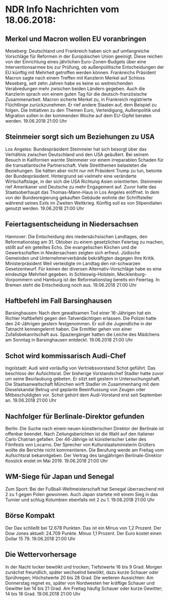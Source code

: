 # NDR Info Nachrichten vom 18.06.2018:


## Merkel und Macron wollen EU voranbringen
Meseberg: Deutschland und Frankreich haben sich auf umfangreiche Vorschläge für Reformen in der Europäischen Union geeinigt. Diese reichen von der Einrichtung eines jährlichen Euro-Zonen-Budgets über eine Interventionsarmee bis zur Prüfung, ob außenpolitische Entscheidungen der EU künftig mit Mehrheit getroffen werden können. Frankreichs Präsident Macron sagte nach einem Treffen mit Kanzlerin Merkel auf Schloss Meseberg, seit zehn Jahren habe es keine so weitreichenden Verabredungen mehr zwischen beiden Ländern gegeben. Auch die Kanzlerin sprach von einem guten Tag für die deutsch-französische Zusammenarbeit. Macron sicherte Merkel zu, in Frankreich registrierte Flüchtlinge zurückzunehmen. Er rief andere Staaten auf, dem Beispiel zu folgen. Die Initiativen zu den Themen Euro, Verteidigung, Außenpolitik und Migration sollen in der kommenden Woche auf dem EU-Gipfel beraten werden. 19.06.2018 21:00 Uhr 

## Steinmeier sorgt sich um Beziehungen zu USA
Los Angeles: Bundespräsident Steinmeier hat sich besorgt über das Verhältnis zwischen Deutschland und den USA geäußert. Bei seinem Besuch in Kalifornien warnte Steinmeier vor einem irreparablen Schaden für die transatlantische Partnerschaft. Viele Streitthemen belasteten die Beziehungen. Sie hätten aber nicht nur mit Präsident Trump zu tun, betonte der Bundespräsident. Hintergrund sei vielmehr eine veränderte Wirtschaftslage, in der sich die USA Richtung Asien orientierten. Steinmeier rief Amerikaner und Deutsche zu mehr Engagement auf. Zuvor hatte das Staatsoberhaupt das Thomas-Mann-Haus in Los Angeles eröffnet. In dem von der Bundesregierung gekauften Gebäude wohnte der Schriftsteller während seines Exils im Zweiten Weltkrieg. Künftig soll es von Stipendiaten genutzt werden. 19.06.2018 21:00 Uhr 

## Feiertagsentscheidung in Niedersachsen
Hannover: Die Entscheidung des niedersächsischen Landtages, den Reformationstag am 31. Oktober zu einem gesetzlichen Feiertag zu machen, stößt auf ein geteiltes Echo. Die evangelischen Kirchen und die Gewerkschaften in Niedersachsen zeigten sich erfreut. Jüdische Gemeinden und Unternehmerverbände bekräftigten dagegen ihre Kritik. Ministerpräsident Weil verteidigte im Landtag den rot-schwarzen Gesetzentwurf. Für keinen der diversen Alternativ-Vorschläge habe es eine eindeutige Mehrheit gegeben. In Schleswig-Holstein, Mecklenburg-Vorpommern und Hamburg ist der Reformationstag bereits ein Feiertag. In Bremen steht die Entscheidung noch aus. 19.06.2018 21:00 Uhr 

## Haftbefehl im Fall Barsinghausen
Barsinghausen: Nach dem gewaltsamen Tod einer 16-Jährigen hat ein Richter Haftbefehl gegen den Tatverdächtigen erlassen. Die Polizei hatte den 24-Jährigen gestern festgenommen. Er soll die Jugendliche in der Tatnacht kennengelernt haben. Die Ermittler gehen von einer Zufallsbekanntschaft aus. Spaziergänger hatten die Leiche des Mädchens am Sonntag in Barsinghausen entdeckt. 19.06.2018 21:00 Uhr 

## Schot wird kommissarisch Audi-Chef
Ingolstadt: 		Audi wird vorläufig von Vertriebsvorstand Schot geführt. Das beschloss der Aufsichtsrat. Der bisherige Vorstandschef Stadler hatte zuvor um seine Beurlaubung gebeten. Er sitzt seit gestern in Untersuchungshaft. Die Staatsanwaltschaft München wirft Stadler im Zusammenhang mit dem Dieselskandal Betrug und geplante Beeinflussung von Zeugen oder Mitbeschuldigten vor. Schot gehört dem Audi-Vorstand erst seit September an. 19.06.2018 21:00 Uhr 

## Nachfolger für Berlinale-Direktor gefunden
Berlin: Die Suche nach einem neuen künstlerischen Direktor der Berlinale ist offenbar beendet. Nach Zeitungsberichten ist die Wahl auf den Italiener Carlo Chatrian gefallen. Der 46-Jährige ist künstlerischer Leiter des Filmfests von Locarno. Der Sprecher von Kulturstaatsministerin Grütters wollte die Berichte nicht kommentieren. Die Berufung werde am Freitag vom Aufsichtsrat bekanntgeben. Der Vertrag des langjährigen Berlinale-Direktor Kosslick endet im Mai 2019. 19.06.2018 21:00 Uhr 

## WM-Siege für Japan und Senegal
Zum Sport: Bei der Fußball-Weltmeisterschaft hat Senegal überraschend mit 2 zu 1 gegen Polen gewonnen. Auch Japan startete mit einem Sieg in das Turnier und schlug Kolumbien ebenfalls mit 2 zu 1. 19.06.2018 21:00 Uhr 

## Börse Kompakt
Der Dax schließt bei 12.678 Punkten. Das ist ein Minus von 1,2 Prozent. Der Dow Jones aktuell: 24.709 Punkte. Minus 1,1 Prozent. Der Euro kostet einen Dollar 15 79. 19.06.2018 21:00 Uhr 

## Die Wettervorhersage
In der Nacht locker bewölkt und trocken; Tiefstwerte 16 bis 9 Grad. Morgen zunächst freundlich, später wechselnd bewölkt, dazu kurze Schauer oder Sprühregen; Höchstwerte 20 bis 28 Grad. Die weiteren Aussichten: Am Donnerstag regnet es, später von Nordwesten her kräftige Schauer und Gewitter bei 14 bis 21 Grad. Am Freitag häufig Schauer oder kurze Gewitter; 14 bis 18 Grad. 19.06.2018 21:00 Uhr 
